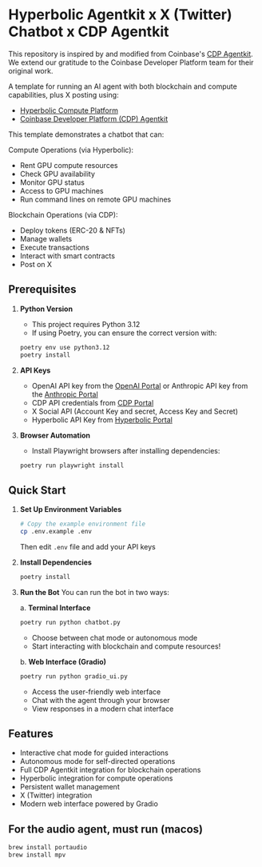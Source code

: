 # Hyperbolic Agentkit x X (Twitter) Chatbot x CDP Agentkit

This repository is inspired by and modified from Coinbase's [CDP Agentkit](https://github.com/coinbase/cdp-agentkit). We extend our gratitude to the Coinbase Developer Platform team for their original work.


A template for running an AI agent with both blockchain and compute capabilities, plus X posting using:
- [Hyperbolic Compute Platform](https://app.hyperbolic.xyz/)
- [Coinbase Developer Platform (CDP) Agentkit](https://github.com/coinbase/cdp-agentkit/)

This template demonstrates a chatbot that can:

Compute Operations (via Hyperbolic):
- Rent GPU compute resources
- Check GPU availability
- Monitor GPU status
- Access to GPU machines
- Run command lines on remote GPU machines

Blockchain Operations (via CDP):
- Deploy tokens (ERC-20 & NFTs)
- Manage wallets
- Execute transactions
- Interact with smart contracts
- Post on X

## Prerequisites

1. **Python Version**
   - This project requires Python 3.12
   - If using Poetry, you can ensure the correct version with:
   ```bash
   poetry env use python3.12
   poetry install
   ```

2. **API Keys**
   - OpenAI API key from the [OpenAI Portal](https://platform.openai.com/api-keys) or Anthropic API key from the [Anthropic Portal](https://console.anthropic.com/dashboard)
   - CDP API credentials from [CDP Portal](https://portal.cdp.coinbase.com/access/api)
   - X Social API (Account Key and secret, Access Key and Secret)
   - Hyperbolic API Key from [Hyperbolic Portal](https://app.hyperbolic.xyz/settings)

3. **Browser Automation**
   - Install Playwright browsers after installing dependencies:
   ```bash
   poetry run playwright install
   ```

## Quick Start

1. **Set Up Environment Variables**
   ```bash
   # Copy the example environment file
   cp .env.example .env
   ```
   Then edit `.env` file and add your API keys

2. **Install Dependencies**
   ```bash
   poetry install
   ```

3. **Run the Bot**
   You can run the bot in two ways:

   a. **Terminal Interface**
   ```bash
   poetry run python chatbot.py
   ```
   - Choose between chat mode or autonomous mode
   - Start interacting with blockchain and compute resources!

   b. **Web Interface (Gradio)**
   ```bash
   poetry run python gradio_ui.py
   ```
   - Access the user-friendly web interface
   - Chat with the agent through your browser
   - View responses in a modern chat interface

## Features
- Interactive chat mode for guided interactions
- Autonomous mode for self-directed operations
- Full CDP Agentkit integration for blockchain operations
- Hyperbolic integration for compute operations
- Persistent wallet management
- X (Twitter) integration
- Modern web interface powered by Gradio


## For the audio agent, must run (macos)
```bash
brew install portaudio
brew install mpv
```